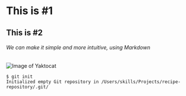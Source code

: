 # This is #1
## This is #2
###### We can make it simple and more intuitive, using Markdown 

![Image of Yaktocat](https://octodex.github.com/images/yaktocat.png)


```
$ git init
Initialized empty Git repository in /Users/skills/Projects/recipe-repository/.git/
```
